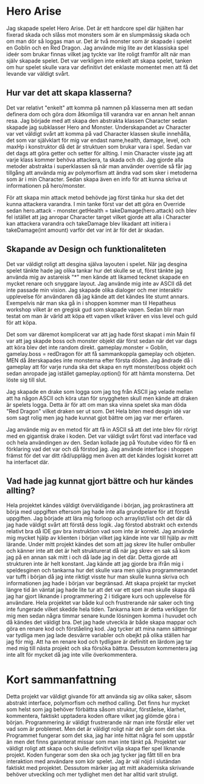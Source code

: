 # Hero Arise
Jag skapade spelet Hero Arise. Det är ett hardcore spel där hjälten har fixerad skada och slåss mot monsters som är en slumpmässig skada och om man dör så loggas man ur. Det är två monster som är skapade i spelet en Goblin och en Red Dragon. Jag använde mig lite av det klassiska spel ideér som brukar finnas vilket jag tyckte var lite roligt framför allt när man själv skapade spelet. Det var verkligen inte enkelt att skapa spelet, tanken om hur spelet skulle vara var definitivt det enklaste momentet men att få det levande var väldigt svårt.

## Hur var det att skapa klasserna?
Det var relativt "enkelt" att komma på namnen på klasserna men att sedan definera dom och göra dom åtkomliga till varandra var en annan helt annan resa. Jag började med att skapa den abstrakta klassen Character sedan skapade jag subklasser Hero and Monster. Underskapandet av Character var vet väldigt svårt att komma på vad Character klassen skulle innehålla, det som var självklart för mig var endast name,health, damage, level, och maxHp i konstruktor då det är struktuen som brukar vara i spel. Sedan var det dags att göra getter och setter för allting. I min Character visste jag att varje klass kommer behöva attackera, ta skada och dö. Jag gjorde alla metoder abstrakta i superklassen så när man använder override så får jag tillgång att använda mig av polymorfism att ändra vad som sker i metoderna som är i min Character.
Sedan skapa även en info för att kunna skriva ut informationen på hero/monster.

För att skapa min attack metod behövde jag först tänka hur ska det det kunna attackera varandra. I min tanke först var det att göra en Override sedan hero.attack - monster.getHealth = takeDamage(hero.attack) och blev fel istället att jag anropar Character target vilket gjorde att alla i Character kan attackera varandra och takeDamage blev likadant att initiera i takeDamage(int amount) varför det var int är för det är skadan.

## Skapande av Design och funktionaliteten
Det var väldigt roligt att desgina själva layouten i spelet. När jag desgina spelet tänkte hade jag olika tankar hur det skulle se ut, först tänkte jag använda mig av astareisk "*" men kände att likamed tecknet skapade en mycket renare och snyggare layout. Jag använde mig inte av ASCII då det inte passade min vision. Jag skapade olika dialoger och mer interaktiv upplevelse för användaren då jag kände att det kändes lite stumt annars. Exempelvis när man ska gå in i shoppen kommer man til Hepatheus workshop vilket är en gregisk gud som skapade vapen. Sedan blir man testat om man är värld att köpa ett vapen vilket kräver en viss level och guld för att köpa.

Det som var däremot komplicerat var att jag hade först skapat i min Main fil var att jag skapde boss och monster objekt där först sedan när det var dags att köra blev det inte random direkt. gameplay.monster = Goblin, gamelay.boss = redDragon för att få sammankoppla gameplay och objeten. MEN då återskapades inte monsterna efter första döden. Jag ändrade då i gameplay att för varje runda ska det skapa en nytt monster/boss objekt och sedan anropade jag istället gameplay.option() för att hämta monsterna. Det löste sig till slut.

Jag skapade en drake som logga som jag tog från ASCII jag velade mellan att ha någon ASCII och köra utan för snyggheten skull men kände att draken är spelets logga. Detta är för att om man ska vinna spelet ska man döda "Red Dragon" vilket draken ser ut som. Det Hela biten med desgin idé var som sagt rolig men jag hade kunnat gjot bättre om jag var mer erfaren.

Jag använde mig av en metod för att få in ASCII så att det inte blev för rörigt med en gigantisk drake i koden. Det var väldigt svårt först vad interface vad och hela användingen av den. Sedan kollade jag på Youtube video för få en förklaring vad det var och då förstod jag. Jag använde interface i shoppen främst för det var ditt råd/upplägg men även att det kändes logiskt korret att ha interfacet där.


## Vad hade jag kunnat gjort bättre och hur kändes allting?

Hela projektet kändes väldigt överväldigande i början, jag prokrastinera att börja med uppgiften eftersom jag hade inte alla grundpelare för att förstå uppgiften. Jag började att lära mig forloop och arraylist/list och det där då jag hade väldigt svårt att förstå dess logik. Jag förstod abstrakt och extends relativt bra då IDE gav bra instruktion vad som inte är korrekt. Jag använde mig mycket hjälp av klienten i början vilket jag kände inte var till hjälp av mitt lärande. Under mitt projekt kändes det som att jag skrev lite huller ombuller och känner inte att det är helt strukturerat då när jag skrev en sak så kom jag på en annan sak mitt i och då lade jag in det där. Detta gjorde att strukturen inte är helt konstant. Jag kände att jag gjorde bra ifrån mig i speldesginen och tankarna hur det skulle vara men själva programmerandet var tufft i början då jag inte riktigt visste hur man skulle kunna skriva och informationen jag hade i början var begränsad. Att skapa projekt tar mycket längre tid än väntat jag hade lite tur att det var ett spel man skulle skapa då jag har gjort liknande i programmering 2 i tidigare kurs och upplevelse för användare. Hela projektet var både kul och frustrerande när saker och ting inte fungerade vilket skedde hela tiden. Tankarna kom är detta verkligen för mig men sedan några timmar senare kunde lösningen komma i huvudet och då kändes det väldigt bra. Det jag hade utveckla är både skapa mappar och göra en renare kod och förståeling kod. Jag tycker att mina namn sättningar var tydliga men jag lade desvärre variabler och obejkt på olika ställen har jag för mig. Att ha en renare kod och tydligare är definitit en lärdom jag tar med mig till nästa projekt och ska försöka bättra. Dessutom kommentera jag inte allt för mycket då jag inte ville överkommentera.


# Kort sammanfattning
Detta projekt var väldigt givande för att använda sig av olika saker, såsom abstrakt interface, polymorfism och method calling. Det finns hur mycket som helst som jag behöver förbättra såsom struktur, förståelse, klarhet, kommentera, faktiskt upptadera koden oftare vilket jag glömde göra i början. Programmering är väldigt frustrerande när man inte förstår eller vet vad som är problemet. Men det är väldigt roligt när det går som det ska. Programmet fungerar som det ska, jag har inte hittat några fel som uppstår än men det finns garanterat missar som man inte tänkt på. Projektet var väldigt roligt att skapa och skulle definitivt vilja skapa fler spel liknande projekt. Koden fungerar som den ska och jag tycker jag fått till en bra interaktion med användare som kör spelet. Jag är väl nöjd i slutändan faktiskt med projektet. Dessutom märker jag att mitt akademiska skrivande behöver utveckling och mer tydlighet men det har alltid varit struligt.


